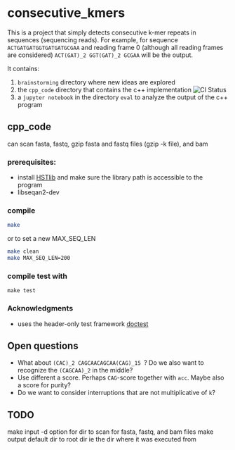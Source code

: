 # consecutive_kmers
This is a project that simply detects consecutive k-mer repeats in sequences (sequencing reads).
For example, for sequence `ACTGATGATGGTGATGATGCGAA` and reading frame 0 (although all reading frames are considered) `ACT(GAT)_2 GGT(GAT)_2 GCGAA`
will be the output.

It contains:
1. `brainstorming` directory where new ideas are explored
2. the `cpp_code` directory that contains the c++ implementation ![CI Status](https://github.com/MattesMrzik/repeat_util/actions/workflows/c-cpp.yml/badge.svg)
3. a `jupyter notebook` in the directory `eval` to analyze the output of the c++ program

## cpp_code
can scan fasta, fastq, gzip fasta and fastq files (gzip -k file), and bam
### prerequisites:
- install [HSTlib](https://github.com/samtools/htslib/tree/develop) and make sure the library path is accessible to the program
- libseqan2-dev

### compile
```bash
make
```
or to set a new MAX_SEQ_LEN
```bash
make clean
make MAX_SEQ_LEN=200
```
### compile test with
```
make test
```
### Acknowledgments
- uses the header-only test framework [doctest](https://github.com/doctest/doctest)

## Open questions
- What about `(CAC)_2 CAGCAACAGCAA(CAG)_15 `? Do we also want to recognize the `(CAGCAA)_2` in the middle?
- Use different a score. Perhaps `CAG`-score together with `acc`. Maybe also a score for purity?
- Do we want to consider interruptions that are not multiplicative of `k`?


## TODO
make input -d option for dir to scan for fasta, fastq, and bam files
make output default dir to root dir ie the dir where it was executed from
